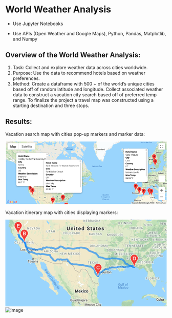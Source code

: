 # World Weather Analysis

* Use Jupyter Notebooks

* Use APIs (Open Weather and Google Maps), Python, Pandas, Matplotlib, and Numpy  



## Overview of the World Weather Analysis:

1. Task: Collect and explore weather data across cities worldwide.
1. Purpose: Use the data to recommend hotels based on weather preferences.
1. Method: Create a dataframe with 500 + of the world’s unique cities based off of random latitude and longitude. Collect associated weather data to construct a vacation city search based off of preferred temp range. To finalize the project a travel map was constructed using a starting destination and three stops.  



## Results:
Vacation search map with cities pop-up markers and marker data:

![WeatherPy vacation map.](https://github.com/ClayMack/World_Weather_Analysis/blob/main/Vacation_Search/WeatherPy_vacation_map.png "WeatherPy vacation map.")

Vacation itinerary map with cities displaying markers:

![WeatherPy vacation itinerary map.](https://github.com/ClayMack/World_Weather_Analysis/blob/main/Vacation_Itinerary.ipynb/WeatherPy_travel_map.png "WeatherPy vacation itinerary map.")
![image](https://user-images.githubusercontent.com/81714159/120219300-a0e3bc00-c200-11eb-9c47-55e1a19d9561.png)
